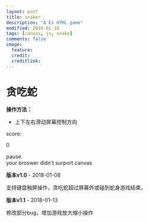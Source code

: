 ```yaml
---
layout: post
title: snaker
description: "A Ez HTML game"
modified: 2018-01-10
tags: [canvas, js, snake]
comments: false
image:
  feature: 
  credit: 
  creditlink: 
---
```



# 贪吃蛇 #

**操作方法：**

 - 上下左右滑动屏幕控制方向

<div class = "main">
	<div class="only">
		<div class = "data">
			<p>score:</p>
			<p id = "scores">0</p>
			<span id = "control" ></span>
		</div>
		<div id="container">
			<div id = "controlText">pause</div>
			<canvas id = "drawenv" style="width:100%;height:100%;">
				your broswer didn't surport canvas
			</canvas>
		</div>
	</div>
</div>
<script src="{{ site.url }}/assets/js/snake.js"></script>


 **版本v1.0**    - 2018-01-08

支持键盘触屏操作，贪吃蛇超过屏幕外或碰到蛇身游戏结束。

 **版本v1.1**    - 2018-01-13

修改部分bug，增加游戏放大缩小操作